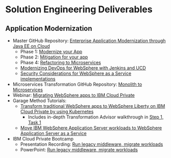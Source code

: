 # Solution Engineering Deliverables

## Application Modernization

- Master GitHub Repository: [Enterprise Application Modernization through Java EE on Cloud](https://github.com/ibm-cloud-architecture/refarch-jee)
  - Phase 1: [Modernize your App](https://github.com/ibm-cloud-architecture/refarch-jee/blob/master/phases/phase1.md)
  - Phase 2: [Mitigation for your app](https://github.com/ibm-cloud-architecture/refarch-jee/blob/master/phases/phase2.md)
  - Phase 4: [Refactoring to Microservices](https://github.com/ibm-cloud-architecture/refarch-jee/blob/master/phases/phase4.md)
  - [Modernizing DevOps for WebSphere with Jenkins and UCD](https://github.com/ibm-cloud-architecture/refarch-jee/blob/master/aspects/devops.md)
  - [Security Considerations for WebSphere as a Service implementations](https://github.com/ibm-cloud-architecture/refarch-jee/blob/master/aspects/security.md)
- Microservices Transformation GitHub Repository: [Monolith to Microservices](https://github.com/ibm-cloud-architecture/refarch-jee-monolith-to-microservices)
- Webinar: [Migrating WebSphere apps to IBM Cloud Private](https://www.ibm.com/blogs/bluemix/2018/01/webinar-migrating-websphere-apps-ibm-cloud-private/)
- Garage Method Tutorials:
  - [Transform traditional WebSphere apps to WebSphere Liberty on IBM Cloud Private by using Kubernetes](https://www.ibm.com/cloud/garage/content/course/websphere-on-cloud-private/)
    - Includes in-depth Transformation Advisor walkthrough in [Step 1, Task 1](https://www.ibm.com/cloud/garage/content/course/websphere-on-cloud-private/1?task=1)
  - [Move IBM WebSphere Application Server workloads to WebSphere Application Server as a Service](https://www.ibm.com/cloud/garage/tutorials/was_lift_shift)
- IBM Cloud Private Bootcamp
  - Presentation Recording: [Run legacy middleware, migrate workloads](https://ibm.ent.box.com/s/pk7i4boyc3bur6d33s2zqge93jjt1ozz/file/256464669204)
  - PowerPoint: [Run legacy middleware, migrate workloads](https://ibm.ent.box.com/s/pk7i4boyc3bur6d33s2zqge93jjt1ozz/file/255620173752)
